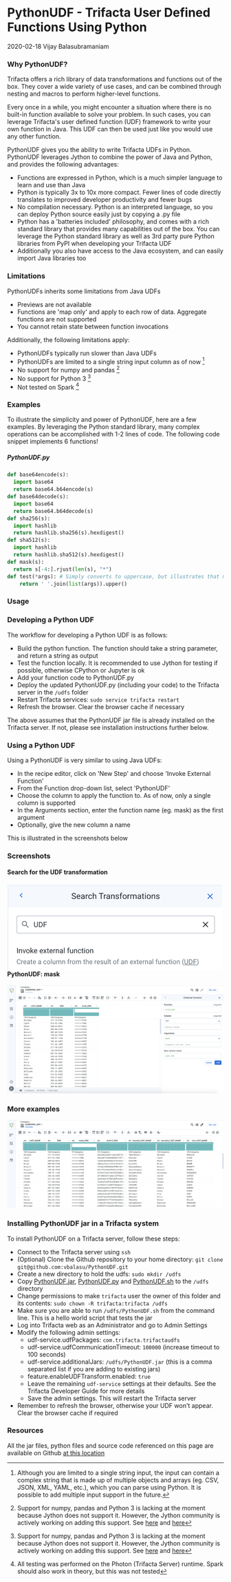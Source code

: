 # PythonUDF - Trifacta User Defined Functions Using Python

2020-02-18 Vijay Balasubramaniam

### Why PythonUDF?

Trifacta offers a rich library of data transformations and functions out of the box. They cover a wide variety of use cases, and can be combined through nesting and macros to perform higher-level functions.

Every once in a while, you might encounter a situation where there is no built-in function available to solve your problem. In such cases, you can leverage Trifacta's user defined function (UDF) framework to write your own function in Java. This UDF can then be used just like you would use any other function.

PythonUDF gives you the ability to write Trifacta UDFs in Python. PythonUDF leverages Jython to combine the power of Java and Python, and provides the following advantages:

- Functions are expressed in Python, which is a much simpler language to learn and use than Java
- Python is typically 3x to 10x more compact. Fewer lines of code directly translates to improved developer productivity and fewer bugs
- No compilation necessary. Python is an interpreted language, so you can deploy Python source easily just by copying a .py file
- Python has a 'batteries included' philosophy, and comes with a rich standard library that provides many capabilities out of the box. You can leverage the Python standard library as well as 3rd party pure Python libraries from PyPI when developing your Trifacta UDF
- Additionally you also have access to the Java ecosystem, and can easily import Java libraries too

### Limitations

PythonUDFs inherits some limitations from Java UDFs

- Previews are not available
- Functions are 'map only' and apply to each row of data. Aggregate functions are not supported
- You cannot retain state between function invocations

Additionally, the following limitations apply:

- PythonUDFs typically run slower than Java UDFs
- PythonUDFs are limited to a single string input column as of now [^1]
- No support for numpy and pandas [^2]
- No support for Python 3 [^2]
- Not tested on Spark [^3]

[^1]: Although you are limited to a single string input, the input can contain a complex string that is made up of multiple objects and arrays (eg. CSV, JSON, XML, YAML, etc.), which you can parse using Python. It is possible to add multiple input support in the future.

[^2]: Support for numpy, pandas and Python 3 is lacking at the moment because Jython does not support it. However, the Jython community is actively working on adding this support. See [here](https://stackoverflow.com/questions/36213908/how-can-i-import-pandas-with-jython) and [here](https://stackoverflow.com/questions/2351008/when-will-jython-support-python-3)

[^3]: All testing was performed on the Photon (Trifacta Server) runtime. Spark should also work in theory, but this was not tested

### Examples

To illustrate the simplicity and power of PythonUDF, here are a few examples. By leveraging the Python standard library, many complex operations can be accomplished with 1-2 lines of code. The following code snippet implements 6 functions!

##### PythonUDF.py
```python
def base64encode(s):
  import base64
  return base64.b64encode(s)
def base64decode(s):
  import base64
  return base64.b64decode(s)
def sha256(s):
  import hashlib
  return hashlib.sha256(s).hexdigest()
def sha512(s):
  import hashlib
  return hashlib.sha512(s).hexdigest()
def mask(s):
  return s[-4:].rjust(len(s), "*")
def test(*args): # Simply converts to uppercase, but illustrates that multiple string arguments are possible
    return ' '.join(list(args)).upper()
```

### Usage

### Developing a Python UDF

The workflow for developing a Python UDF is as follows:

- Build the python function. The function should take a string parameter, and return a string as output
- Test the function locally. It is recommended to use Jython for testing if possible, otherwise CPython or Jupyter is ok
- Add your function code to PythonUDF.py
- Deploy the updated PythonUDF.py (including your code) to the Trifacta server in the `/udfs` folder
- Restart Trifacta services: `sudo service trifacta restart`
- Refresh the browser. Clear the browser cache if necessary

The above assumes that the PythonUDF jar file is already installed on the Trifacta server. If not, please see installation instructions further below.

### Using a Python UDF

Using a PythonUDF is very similar to using Java UDFs:

- In the recipe editor, click on 'New Step' and choose 'Invoke External Function'
- From the Function drop-down list, select 'PythonUDF'
- Choose the column to apply the function to. As of now, only a single column is supported
- In the Arguments section, enter the function name (eg. mask) as the first argument
- Optionally, give the new column a name

This is illustrated in the screenshots below


### Screenshots

#### Search for the UDF transformation

<img src="https://github.com/vbalasu/PythonUDF/raw/master/media/pythonudf_choose.png" width=500px align="left" />
<br><br><br><br><br><br><br><br><br>

#### PythonUDF: mask

![mask](https://github.com/vbalasu/PythonUDF/raw/master/media/pythonudf_mask.png)

### More examples

![More examples](https://github.com/vbalasu/PythonUDF/raw/master/media/pythonudf_examples.png)

### Installing PythonUDF jar in a Trifacta system

To install PythonUDF on a Trifacta server, follow these steps:

- Connect to the Trifacta server using `ssh`
- (Optional) Clone the Github repository to your home directory: `git clone git@github.com:vbalasu/PythonUDF.git`
- Create a new directory to hold the udfs: `sudo mkdir /udfs`
- Copy [PythonUDF.jar](https://github.com/vbalasu/PythonUDF/raw/master/PythonUDF.jar), [PythonUDF.py](https://github.com/vbalasu/PythonUDF/raw/master/PythonUDF.py) and [PythonUDF.sh](https://github.com/vbalasu/PythonUDF/raw/master/PythonUDF.sh) to the `/udfs` directory
- Change permissions to make `trifacta` user the owner of this folder and its contents: `sudo chown -R trifacta:trifacta /udfs`
- Make sure you are able to run `/udfs/PythonUDF.sh` from the command line. This is a hello world script that tests the jar
- Log into Trifacta web as an Administrator and go to Admin Settings
- Modify the following admin settings:
  - udf-service.udfPackages: `com.trifacta.trifactaudfs`
  - udf-service.udfCommunicationTimeout: `100000` (increase timeout to 100 seconds)
  - udf-service.additionalJars: `/udfs/PythonUDF.jar` (this is a comma separated list if you are adding to existing jars)
  - feature.enableUDFTransform.enabled: `true`
  - Leave the remaining `udf-service` settings at their defaults. See the Trifacta Developer Guide for more details
  - Save the admin settings. This will restart the Trifacta server
- Remember to refresh the browser, otherwise your UDF won't appear. Clear the browser cache if required

### Resources

All the jar files, python files and source code referenced on this page are available on Github [at this location](https://github.com/vbalasu/PythonUDF)


